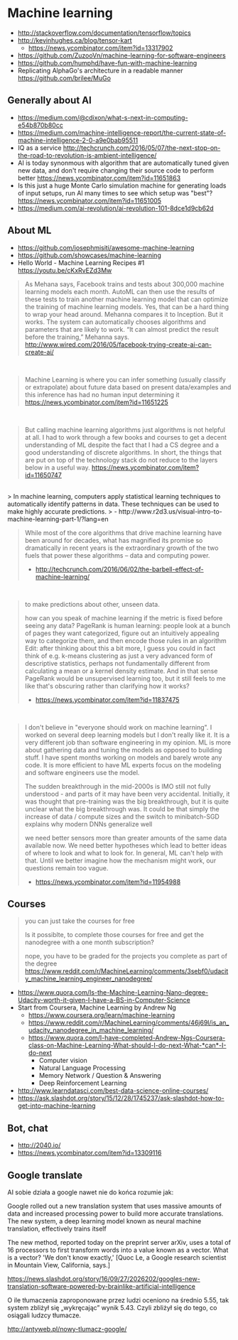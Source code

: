 # Machine learning

- http://stackoverflow.com/documentation/tensorflow/topics
- http://kevinhughes.ca/blog/tensor-kart
  - https://news.ycombinator.com/item?id=13317902
- https://github.com/ZuzooVn/machine-learning-for-software-engineers
- https://github.com/humphd/have-fun-with-machine-learning
- Replicating AlphaGo's architecture in a readable manner https://github.com/brilee/MuGo

## Generally about AI

- https://medium.com/@cdixon/what-s-next-in-computing-e54b870b80cc
- https://medium.com/machine-intelligence-report/the-current-state-of-machine-intelligence-2-0-a9e0bab95511
- IQ as a service http://techcrunch.com/2016/05/07/the-next-stop-on-the-road-to-revolution-is-ambient-intelligence/
- AI is today synonmous with algorithm that are automatically tuned given new data, and don't require changing their source code to perform better https://news.ycombinator.com/item?id=11651863
- Is this just a huge Monte Carlo simulation machine for generating loads of input setups, run AI many times to see which setup was "best"? https://news.ycombinator.com/item?id=11651005
- https://medium.com/ai-revolution/ai-revolution-101-8dce1d9cb62d

## About ML

- https://github.com/josephmisiti/awesome-machine-learning
- https://github.com/showcases/machine-learning
- Hello World - Machine Learning Recipes #1 https://youtu.be/cKxRvEZd3Mw

> As Mehana says, Facebook trains and tests about 300,000 machine learning models each month. AutoML can then use the results of these tests to train another machine learning model that can optimize the training of machine learning models. Yes, that can be a hard thing to wrap your head around. Mehanna compares it to Inception. But it works. The system can automatically chooses algorithms and parameters that are likely to work. “It can almost predict the result before the training,” Mehanna says.
> http://www.wired.com/2016/05/facebook-trying-create-ai-can-create-ai/

<br>

> Machine Learning is where you can infer something (usually classify or extrapolate) about future data based on present data/examples and this inference has had no human input determining it
> https://news.ycombinator.com/item?id=11651225

<br>

> But calling machine learning algorithms just algorithms is not helpful at all. I had to work through a few books and courses to get a decent understanding of ML despite the fact that I had a CS degree and a good understanding of discrete algorithms. In short, the things that are put on top of the technology stack do not reduce to the layers below in a useful way.
> https://news.ycombinator.com/item?id=11650747

<br>
> In machine learning, computers apply statistical learning techniques to automatically identify patterns in data. These techniques can be used to make highly accurate predictions.
> - http://www.r2d3.us/visual-intro-to-machine-learning-part-1/?lang=en

<br>

> While most of the core algorithms that drive machine learning have been around for decades, what has magnified its promise so dramatically in recent years is the extraordinary growth of the two fuels that power these algorithms – data and computing power.
> - http://techcrunch.com/2016/06/02/the-barbell-effect-of-machine-learning/

<br>

> to make predictions about other, unseen data.
>
> how can you speak of machine learning if the metric is fixed before seeing any data? PageRank is human learning: people look at a bunch of pages they want categorized, figure out an intuitively appealing way to categorize them, and then encode those rules in an algorithm
> Edit: after thinking about this a bit more, I guess you could in fact think of e.g. k-means clustering as just a very advanced form of descriptive statistics, perhaps not fundamentally different from calculating a mean or a kernel density estimate. And in that sense PageRank would be unsupervised learning too, but it still feels to me like that's obscuring rather than clarifying how it works?
> - https://news.ycombinator.com/item?id=11837475

<br>

> I don't believe in "everyone should work on machine learning". I worked on several deep learning models but I don't really like it. It is a very different job than software engineering in my opinion. ML is more about gathering data and tuning the models as opposed to building stuff. I have spent months working on models and barely wrote any code. It is more efficient to have ML experts focus on the modeling and software engineers use the model.
>
> The sudden breakthrough in the mid-2000s is IMO still not fully understood - and parts of it may have been very accidental. Initially, it was thought that pre-training was the big breakthrough, but it is quite unclear what the big breakthrough was. It could be that simply the increase of data / compute sizes and the switch to minibatch-SGD explains why modern DNNs generalize well
>
> we need better sensors more than greater amounts of the same data available now. We need better hypotheses which lead to better ideas of where to look and what to look for. In general, ML can't help with that. Until we better imagine how the mechanism might work, our questions remain too vague.
> - https://news.ycombinator.com/item?id=11954988

## Courses

> you can just take the courses for free
>
> Is it possiblte, to complete those courses for free and get the nanodegree with a one month subscription?
>
> nope, you have to be graded for the projects you complete as part of the degree
> https://www.reddit.com/r/MachineLearning/comments/3sebf0/udacity_machine_learning_engineer_nanodegree/

- https://www.quora.com/Is-the-Machine-Learning-Nano-degree-Udacity-worth-it-given-I-have-a-BS-in-Computer-Science
- Start from Coursera, Machine Learning by Andrew Ng
  - https://www.coursera.org/learn/machine-learning
  - https://www.reddit.com/r/MachineLearning/comments/46j69l/is_an_udacity_nanodegree_in_machine_learning/
  - https://www.quora.com/I-have-completed-Andrew-Ngs-Coursera-class-on-Machine-Learning-What-should-I-do-next-What-*can*-I-do-next
    - Computer vision
    - Natural Language Processing
    - Memory Network / Question & Answering
    - Deep Reinforcement Learning
- http://www.learndatasci.com/best-data-science-online-courses/
- https://ask.slashdot.org/story/15/12/28/1745237/ask-slashdot-how-to-get-into-machine-learning

## Bot, chat

- http://2040.io/
- https://news.ycombinator.com/item?id=13309116

## Google translate

AI sobie działa a google nawet nie do końca rozumie jak:

Google rolled out a new translation system that uses massive amounts of data and increased processing power to build more accurate translations. The new system, a deep learning model known as neural machine translation, effectively trains itself

The new method, reported today on the preprint server arXiv, uses a total of 16 processors to first transform words into a value known as a vector. What is a vector? 'We don't know exactly,' [Quoc Le, a Google research scientist in Mountain View, California, says.]

https://news.slashdot.org/story/16/09/27/2026202/googles-new-translation-software-powered-by-brainlike-artificial-intelligence

O ile tłumaczenia zaproponowane przez ludzi oceniono na średnio 5.55, tak system zbliżył się „wykręcając” wynik 5.43. Czyli zbliżył się do tego, co osiągali ludzcy tłumacze.

http://antyweb.pl/nowy-tlumacz-google/
